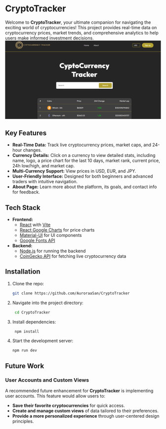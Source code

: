# CryptoTracker

Welcome to **CryptoTracker**, your ultimate companion for navigating the exciting world of cryptocurrencies! This project provides real-time data on cryptocurrency prices, market trends, and comprehensive analytics to help users make informed investment decisions.
![Screenshot of CryptoTracker](./CryptoTracker/cryptoweb.png)



## Key Features
- **Real-Time Data:** Track live cryptocurrency prices, market caps, and 24-hour changes.
- **Currency Details:** Click on a currency to view detailed stats, including name, logo, a price chart for the last 10 days, market rank, current price, 24h low/high, and market cap.
- **Multi-Currency Support:** View prices in USD, EUR, and JPY.
- **User-Friendly Interface:** Designed for both beginners and advanced traders with intuitive navigation.
- **About Page:** Learn more about the platform, its goals, and contact info for feedback.

## Tech Stack
- **Frontend:**
  - [React](https://reactjs.org/) with [Vite](https://vitejs.dev/)
  - [React Google Charts](https://react-google-charts.com/) for price charts
  - [Material-UI](https://mui.com/) for UI components
  - [Google Fonts API](https://fonts.google.com/)
- **Backend:**
  - [Node.js](https://nodejs.org/) for running the backend
  - [CoinGecko API](https://www.coingecko.com/en/api) for fetching live cryptocurrency data

## Installation
1. Clone the repo:
   ```bash
   git clone https://github.com/AuroraaSan/CryptoTracker
2. Navigate into the project directory:
   ```bash
    cd CryptoTracker
3. Install dependencies:
   ```bash
    npm install
4. Start the development server:
     ```bash
    npm run dev

     
## Future Work

### User Accounts and Custom Views
A recommended future enhancement for **CryptoTracker** is implementing user accounts. This feature would allow users to:
- **Save their favorite cryptocurrencies** for quick access.
- **Create and manage custom views** of data tailored to their preferences.
- **Provide a more personalized experience** through user-centered design principles.
